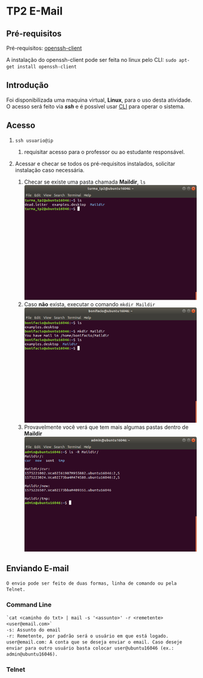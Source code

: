 # TP2 E-Mail

## Pré-requisitos
Pré-requisitos: [openssh-client](https://www.ssh.com/ssh/command/)

A instalação do openssh-client pode ser feita no linux pelo CLI:
`sudo apt-get install openssh-client`
    
## Introdução

Foi disponibilizada uma maquina virtual, **Linux**, para o uso desta atividade.
O acesso será feito via ***ssh*** e é possível usar [CLI](https://www.suse.com/c/working-command-line-basic-linux-commands/)
para operar o sistema.

## Acesso
1. `ssh usuario@ip`
    1. requisitar acesso para o professor ou ao estudante responsável.

1. Acessar e checar se todos os pré-requisitos instalados, solicitar instalação caso necessária.
    1. Checar se existe uma pasta chamada **Maildir**, `ls`
    ![Comando ls](/images/ls.png)
    1. Caso **não** exista, executar o comando `mkdir Maildir`
    ![Comando mkdir](/images/mkdir.png)
    1. Provavelmente você verá que tem mais algumas pastas dentro de **Maildir**
    ![Conteudo maildir](/images/maildir.png)
  
## Enviando E-mail
    O envio pode ser feito de duas formas, linha de comando ou pela Telnet.
    
### Command Line
    `cat <caminho do txt> | mail -s '<assunto>' -r <remetente> <user@email.com>`
    -s: Assunto do email
    -r: Remetente, por padrão será o usuário em que está logado.
    user@email.com: A conta que se deseja enviar o email. Caso deseje enviar para outro usuário basta colocar user@ubuntu16046 (ex.: admin@ubuntu16046).

### Telnet

